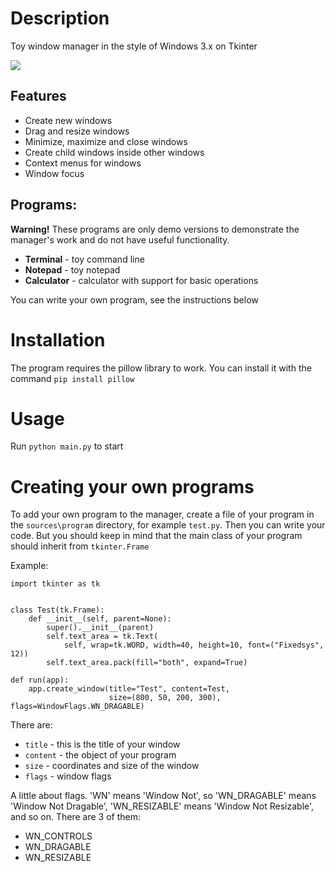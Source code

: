 # Description
Toy window manager in the style of Windows 3.x on Tkinter

<img src="https://habrastorage.org/webt/ci/8k/3r/ci8k3rlufs8epkjfhvpshc9unm0.png" />

## Features

- Create new windows
- Drag and resize windows
- Minimize, maximize and close windows
- Create child windows inside other windows
- Context menus for windows
- Window focus

## Programs:

**Warning!** These programs are only demo versions to demonstrate the manager's work and do not have useful functionality.

- **Terminal** - toy command line
- **Notepad** - toy notepad
- **Calculator** - calculator with support for basic operations

You can write your own program, see the instructions below

# Installation

The program requires the pillow library to work. You can install it with the command `pip install pillow`

# Usage

Run `python main.py` to start

# Creating your own programs

To add your own program to the manager, create a file of your program in the `sources\program` directory, for example `test.py`.
Then you can write your code. But you should keep in mind that the main class of your program should inherit from `tkinter.Frame`

Example:
```
import tkinter as tk


class Test(tk.Frame):
    def __init__(self, parent=None):
        super().__init__(parent)
        self.text_area = tk.Text(
            self, wrap=tk.WORD, width=40, height=10, font=("Fixedsys", 12))
        self.text_area.pack(fill="both", expand=True)

def run(app):
    app.create_window(title="Test", content=Test,
                      size=(800, 50, 200, 300), flags=WindowFlags.WN_DRAGABLE)
```

There are:
 - `title` - this is the title of your window
 - `content` - the object of your program
 - `size` - coordinates and size of the window
 - `flags` - window flags

A little about flags. 'WN' means 'Window Not', so 'WN_DRAGABLE' means 'Window Not Dragable', 'WN_RESIZABLE' means 'Window Not Resizable', and so on. There are 3 of them:
 - WN_CONTROLS 
 - WN_DRAGABLE
 - WN_RESIZABLE
